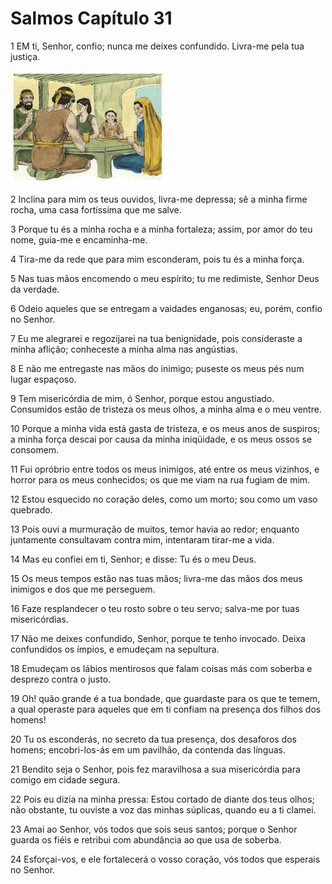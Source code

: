 # Salmos Capítulo 31

1	EM ti, Senhor, confio; nunca me deixes confundido. Livra-me pela tua justiça.

![](.img/19_Ps_31_01_RG.jpg)

2	Inclina para mim os teus ouvidos, livra-me depressa; sê a minha firme rocha, uma casa fortíssima que me salve.

3	Porque tu és a minha rocha e a minha fortaleza; assim, por amor do teu nome, guia-me e encaminha-me.

4	Tira-me da rede que para mim esconderam, pois tu és a minha força.

5	Nas tuas mãos encomendo o meu espírito; tu me redimiste, Senhor Deus da verdade.

6	Odeio aqueles que se entregam a vaidades enganosas; eu, porém, confio no Senhor.

7	Eu me alegrarei e regozijarei na tua benignidade, pois consideraste a minha aflição; conheceste a minha alma nas angústias.

8	E não me entregaste nas mãos do inimigo; puseste os meus pés num lugar espaçoso.

9	Tem misericórdia de mim, ó Senhor, porque estou angustiado. Consumidos estão de tristeza os meus olhos, a minha alma e o meu ventre.

10	Porque a minha vida está gasta de tristeza, e os meus anos de suspiros; a minha força descai por causa da minha iniqüidade, e os meus ossos se consomem.

11	Fui opróbrio entre todos os meus inimigos, até entre os meus vizinhos, e horror para os meus conhecidos; os que me viam na rua fugiam de mim.

12	Estou esquecido no coração deles, como um morto; sou como um vaso quebrado.

13	Pois ouvi a murmuração de muitos, temor havia ao redor; enquanto juntamente consultavam contra mim, intentaram tirar-me a vida.

14	Mas eu confiei em ti, Senhor; e disse: Tu és o meu Deus.

15	Os meus tempos estão nas tuas mãos; livra-me das mãos dos meus inimigos e dos que me perseguem.

16	Faze resplandecer o teu rosto sobre o teu servo; salva-me por tuas misericórdias.

17	Não me deixes confundido, Senhor, porque te tenho invocado. Deixa confundidos os ímpios, e emudeçam na sepultura.

18	Emudeçam os lábios mentirosos que falam coisas más com soberba e desprezo contra o justo.

19	Oh! quão grande é a tua bondade, que guardaste para os que te temem, a qual operaste para aqueles que em ti confiam na presença dos filhos dos homens!

20	Tu os esconderás, no secreto da tua presença, dos desaforos dos homens; encobri-los-ás em um pavilhão, da contenda das línguas.

21	Bendito seja o Senhor, pois fez maravilhosa a sua misericórdia para comigo em cidade segura.

22	Pois eu dizia na minha pressa: Estou cortado de diante dos teus olhos; não obstante, tu ouviste a voz das minhas súplicas, quando eu a ti clamei.

23	Amai ao Senhor, vós todos que sois seus santos; porque o Senhor guarda os fiéis e retribui com abundância ao que usa de soberba.

24	Esforçai-vos, e ele fortalecerá o vosso coração, vós todos que esperais no Senhor.

